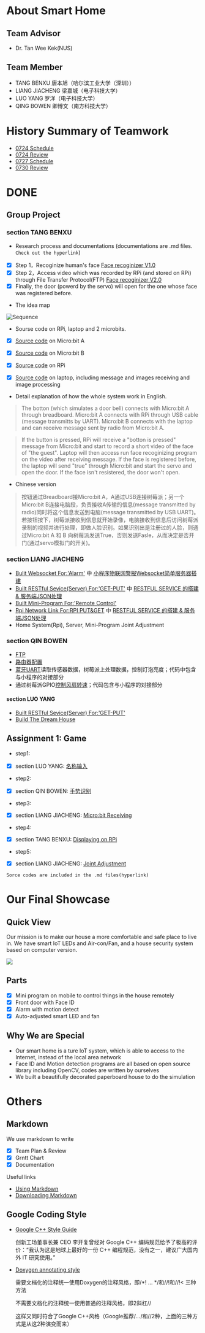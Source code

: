 # About Smart Home 

## Team Advisor

- Dr. Tan Wee Kek(NUS)

## Team Member

- TANG BENXU 唐本旭（哈尔滨工业大学（深圳））
- LIANG JIACHENG 梁嘉城（电子科技大学）
- LUO YANG 罗洋（电子科技大学）
- QING BOWEN 卿博文（南方科技大学）

# History Summary of Teamwork

- [0724 Schedule](https://github.com/TANGBEN7/Smart_Home_Management/blob/master/Project%20Management/7-24%20Schedule.md)
- [0724 Review](https://github.com/TANGBEN7/Smart_Home_Management/blob/master/Project%20Management/0727-Review.md)
- [0727 Schedule](https://github.com/TANGBEN7/Smart_Home_Management/blob/master/Project%20Management/0727%20Schedule.md)
- [0730 Review](https://github.com/TANGBEN7/Smart_Home_Management/blob/master/Project%20Management/0730%20Review.md)

# DONE
## Group Project
### **section TANG BENXU**
- Research process and documentations (documentations are .md files. `Check out the hyperlink`)
- [x] Step 1，Recoginize human's face [Face recoginizer V1.0](人脸检测并识别.md)
- [x] Step 2，Access video which was recorded by RPi (and stored on RPi) through File Transfer Protocol(FTP) [Face recoginizer V2.0](Laptop通过FTP访问树莓派中视频文件.md)
- [x] Finally, the door (powerd by the servo) will open for the one whose face was registered before.

- The idea map

![Sequence](https://github.com/TANGBEN7/Smart_Home_Management/blob/master/Project%20Management/Sequence.JPG)

- Sourse code on RPi, laptop and 2 microbits.

- [x] [Source code](https://github.com/TANGBEN7/Smart_Home_Management/blob/master/Face%20ID%20Final%20Version/button_link.js) on Micro:bit A

- [x] [Source code](https://github.com/TANGBEN7/Smart_Home_Management/blob/master/Face%20ID%20Final%20Version/Laptop_edge.js) on Micro:bit B

- [x] [Source code](https://github.com/TANGBEN7/Smart_Home_Management/blob/master/Face%20ID%20Final%20Version/RPi/Record.py) on RPi

- [x] [Source code](https://github.com/TANGBEN7/Smart_Home_Management/blob/master/Face%20ID%20Final%20Version/Laptop/Laptop.py) on laptop, including message and images receiving and image processing

- Detail explanation of how the whole system work in English. 

> The botton (which simulates a door bell) connects with Micro:bit A through breadboard. Micro:bit A connects with RPi through USB cable (message transmitts by UART). Micro:bit B connects with the laptop and can receive message sent by radio from Micro:bit A.

> If the button is pressed, RPi will receive a "botton is pressed" message from Micro:bit and start to record a short video of the face of "the guest". Laptop will then access run face recoginizing program on the video after receiving message. If the face is registered before, the laptop will send "true" through Micro:bit and start the servo and open the door. If the face isn't resistered, the door won't open. 

- Chinese version

> 按钮通过Breadboard接Micro:bit A，A通过USB连接树莓派；另一个Micro:bit B连接电脑段，负责接收A传输的信息(message transmitted by radio)同时将这个信息发送到电脑(message transmitted by USB UART)。若按钮按下，树莓派接收到信息就开始录像，电脑接收到信息后访问树莓派录制的视频并进行处理，即做人脸识别。如果识别出是注册过的人脸，则通过Micro:bit A 和 B 向树莓派发送True，否则发送Fasle，从而决定是否开门(通过servo模拟门的开关)。


### section LIANG JIACHENG

* [Bulit Websocket For:'Alarm'](/Websocket)   中   [小程序物联网警报Websocket简单服务器搭建](https://github.com/TANGBEN7/Smart_Home_Management/blob/master/Websocket/%E5%B0%8F%E7%A8%8B%E5%BA%8F%E7%89%A9%E8%81%94%E7%BD%91%E8%AD%A6%E6%8A%A5Websocket%E7%AE%80%E5%8D%95%E6%9C%8D%E5%8A%A1%E5%99%A8%E6%90%AD%E5%BB%BA.md)
* [Built RESTful Sevice(Server) For:'GET-PUT'](/Server_get_put)   中   [RESTFUL SERVICE 的搭建 & 服务端JSON处理](https://github.com/TANGBEN7/Smart_Home_Management/blob/master/Server_get_put/RESTFUL%20SERVICE%20%E7%9A%84%E6%90%AD%E5%BB%BA%20%26%20%E6%9C%8D%E5%8A%A1%E7%AB%AFJSON%E5%A4%84%E7%90%86.md)
* [Built Mini-Program For:'Remote Control'](https://github.com/JACKPURCELL/NUSSmartHome)
* [Rpi Network Link For:RPI PUT&GET](/Run_on_Rpi)    中    [RESTFUL SERVICE 的搭建 & 服务端JSON处理](https://github.com/TANGBEN7/Smart_Home_Management/blob/master/Server_get_put/RESTFUL%20SERVICE%20%E7%9A%84%E6%90%AD%E5%BB%BA%20%26%20%E6%9C%8D%E5%8A%A1%E7%AB%AFJSON%E5%A4%84%E7%90%86.md)
* Home System(Rpi), Server, Mini-Program Joint Adjustment

### section QIN BOWEN
- [FTP](树莓派搭建ftp服务器配置本地用户访问.md)
- [路由器配置](树莓派热点路由器配置.md)
- [蓝牙UART](https://github.com/TANGBEN7/Smart_Home_Management/blob/master/Run_on_Rpi/Light_Rpi.py)读取传感器数据，树莓派上处理数据，控制灯泡亮度；代码中包含与小程序的对接部分
- 通过树莓派GPIO[控制风扇转速](https://github.com/TANGBEN7/Smart_Home_Management/blob/master/Run_on_Rpi/Fan_Rpi.py)；代码包含与小程序的对接部分
#### section LUO YANG

* [Built RESTful Sevice(Server) For:'GET-PUT'](/Server_get_put)
* [Build The Dream House](1.jpg)

## Assignment 1: Game

- step1: 
- [x] section LUO YANG: [名称输入](/down-1.js)
- step2:
- [x] section QIN BOWEN: [手势识别](/ges-1.js)
- step3:
- [x] section LIANG JIACHENG: [Micro:bit Receiving](/receive.js)
- step4:
- [x] section TANG BENXU: [Displaying on RPi](/树莓派启动与通信.md)
- step5:
- [x] section LIANG JIACHENG: [Joint Adjustment](https://github.com/TANGBEN7/Smart_Home_Management/tree/master/Assignment)

`Sorce codes are included in the .md files(hyperlink)`


# Our Final Showcase
## Quick View
Our mission is to make our house a more comfortable and safe place to live in. We have smart IoT LEDs and Air-con/Fan, and a house security system based on computer version.

![](https://github.com/TANGBEN7/Smart_Home_Management/blob/master/Final%20Showcase/img/01_small.JPG)

## Parts
- [x] Mini program on mobile to control things in the house remotely
- [x] Front door with Face ID
- [x] Alarm with motion detect
- [x] Auto-adjusted smart LED and fan

## Why We are Special
- Our smart home is a ture IoT system, which is able to access to the Internet, instead of the local area network
- Face ID and Motion detection programs are all based on open source library including OpenCV, codes are written by ourselves
- We built a beautifully decorated paperboard house to do the simulation

# Others
## Markdown
We use markdown to write

- [x] Team Plan & Review
- [x] Grntt Chart
- [x] Documentation

Useful links

- [Using Markdown](https://www.zybuluo.com/mdeditor)
- [Downloading Markdown](https://www.zybuluo.com/cmd/)

## Google Coding Style

- [Google C++ Style Guide](https://google.github.io/styleguide/cppguide.html) 

  创新工场董事长兼 CEO 李开复曾经对 Google C++ 编码规范给予了极高的评价：“我认为这是地球上最好的一份 C++ 编程规范，没有之一，建议广大国内外 IT 研究使用。”
  
  
- [Doxygen annotating style](http://www.doxygen.nl/)
  
  需要文档化的注释统一使用Doxygen的注释风格，即/*! … */和//!和//!< 三种方法
  
  不需要文档化的注释统一使用普通的注释风格，即2斜杠//
  
  这样又同时符合了Google C++风格（Google推荐/*…*/和//2种，上面的三种方式是从这2种演变而来）






